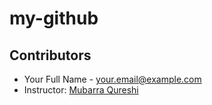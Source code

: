 # my-github
## Contributors

- Your Full Name - [your.email@example.com](mailto:your.email@example.com)  
- Instructor: [Mubarra Qureshi](https://github.com/mubarraqqq)

